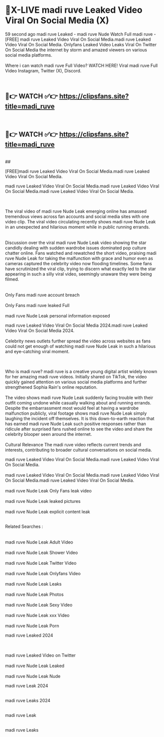 # 🔴X-LIVE madi ruve Leaked Video Viral On Social Media (X)<br>


59 second ago madi ruve Leaked  - madi ruve Nude  Watch Full madi ruve - [FREE] madi ruve Leaked Video Viral On Social Media.madi ruve Leaked Video Viral On Social Media.   Onlyfans Leaked Video Leaks Viral On Twitter On Social Media the internet by storm and amazed viewers on various social media platforms. <br><br>
Where i can watch madi ruve Full Video? WATCH HERE! Viral madi ruve Full Video Instagram, Twitter (X), Discord. <br>


 <br>

##  🔴👉 WATCH ✅👉  <a href="https://clipsfans.site?title=madi_ruve&ref=git">https://clipsfans.site?title=madi_ruve</a> <br>
  <br>

##  🔴👉 WATCH ✅👉  <a href="https://clipsfans.site?title=madi_ruve&ref=git">https://clipsfans.site?title=madi_ruve</a> <br>
  <br>
  ##



[FREE]madi ruve Leaked Video Viral On Social Media.madi ruve Leaked Video Viral On Social Media. <br>

madi ruve Leaked Video Viral On Social Media.madi ruve Leaked Video Viral On Social Media.madi ruve Leaked Video Viral On Social Media. <br>


  <br>

  <br>
The viral video of madi ruve Nude Leak emerging online has amassed tremendous views across fan accounts and social media sites with one video clip. The viral video circulating recently shows madi ruve Nude Leak in an unexpected and hilarious moment while in public running errands.<br>
<br>


<br>
Discussion over the viral madi ruve Nude Leak video showing the star candidly dealing with sudden wardrobe issues dominated pop culture chatter online. Fans watched and rewatched the short video, praising madi ruve Nude Leak for taking the malfunction with grace and humor even as cameras captured the celebrity video now flooding timelines. Some fans have scrutinized the viral clip, trying to discern what exactly led to the star appearing in such a silly viral video, seemingly unaware they were being filmed.<br>
<br>
<br> 
Only Fans madi ruve account breach<br>
<br>
Only Fans madi ruve leaked Full <br>
<br>
madi ruve Nude Leak personal information exposed<br>

madi ruve Leaked Video Viral On Social Media 2024.madi ruve Leaked Video Viral On Social Media 2024. <br>
<br>
Celebrity news outlets further spread the video across websites as fans could not get enough of watching madi ruve Nude Leak in such a hilarious and eye-catching viral moment.<br>
<br>

<br>
Who is madi ruve? madi ruve is a creative young digital artist widely known for her amazing madi ruve videos. Initially shared on TikTok, the video quickly gained attention on various social media platforms and further strengthened Sophia Rain's online reputation.<br>
<br>
The video shows madi ruve Nude Leak suddenly facing trouble with their outfit coming undone while casually walking about and running errands. Despite the embarrassment most would feel at having a wardrobe malfunction publicly, viral footage shows madi ruve Nude Leak simply laughing the incident off themselves. It is this down-to-earth reaction that has earned madi ruve Nude Leak such positive responses rather than ridicule after surprised fans rushed online to see the video and share the celebrity blooper seen around the internet.<br>
<br>
Cultural Relevance The madi ruve video reflects current trends and interests, contributing to broader cultural conversations on social media.<br>

madi ruve Leaked Video Viral On Social Media.madi ruve Leaked Video Viral On Social Media.<br>
<br>
madi ruve Leaked Video Viral On Social Media.madi ruve Leaked Video Viral On Social Media.madi ruve Leaked Video Viral On Social Media.<br>
<br>
madi ruve Nude Leak Only Fans leak video<br>
<br>
madi ruve Nude Leak leaked pictures<br>
<br>
madi ruve Nude Leak explicit content leak<br>


<br>
Related Searches :<br>
<br>

<br>
madi ruve Nude Leak Adult Video<br>
<br>
madi ruve Nude Leak Shower Video<br>
<br>
madi ruve Nude Leak Twitter Video<br>
<br>
madi ruve Nude Leak Onlyfans Video<br>
<br>
madi ruve Nude Leak Leaks<br>
<br>
madi ruve Nude Leak Photos<br>

<br>
madi ruve Nude Leak Sexy Video<br>
<br>
madi ruve Nude Leak xxx Video<br>
<br>
madi ruve Nude Leak Porn<br>

madi ruve  Leaked 2024 <br> <br>
<br>

madi ruve Leaked Video on Twitter <br>
<br>
madi ruve Nude Leak Leaked<br>
<br>
madi ruve Nude Leak Nude<br>


madi ruve  Leak 2024 <br> <br>



madi ruve  Leaks 2024 <br> <br>



 
madi ruve  Leak<br> <br>



madi ruve  Leaks<br> <br>





</p>




 



</p>










